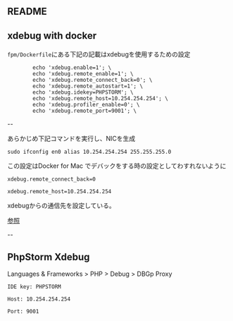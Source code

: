## README


## xdebug with docker 

####  

`fpm/Dockerfile`にある下記の記載はxdebugを使用するための設定

```yaml:fpm/Dockerfile
		echo 'xdebug.enable=1'; \
		echo 'xdebug.remote_enable=1'; \
		echo 'xdebug.remote_connect_back=0'; \
    	echo 'xdebug.remote_autostart=1'; \
        echo 'xdebug.idekey=PHPSTORM'; \
        echo 'xdebug.remote_host=10.254.254.254'; \
        echo 'xdebug.profiler_enable=0'; \
        echo 'xdebug.remote_port=9001'; \
```

--

あらかじめ下記コマンドを実行し、NICを生成

`sudo ifconfig en0 alias 10.254.254.254 255.255.255.0`

この設定はDocker for Mac でデバックをする時の設定としてわすれないように

`xdebug.remote_connect_back=0`

`xdebug.remote_host=10.254.254.254`

xdebugからの通信先を設定している。

[参照](https://gist.github.com/chadrien/c90927ec2d160ffea9c4)

--


## PhpStorm Xdebug 

Languages & Frameworks > PHP > Debug > DBGp Proxy

`IDE key: PHPSTORM`

`Host: 10.254.254.254`

`Port: 9001`





